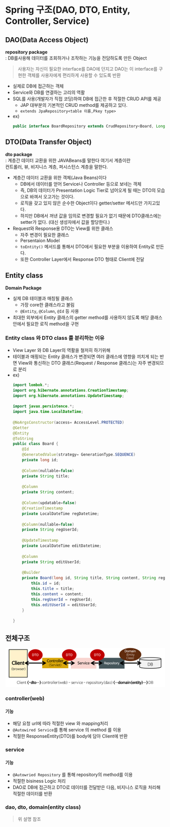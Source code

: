 # Spring 구조(DAO, DTO, Entity, Controller, Service)
## DAO(Data Access Object)
**repository package**  
: DB를사용해 데이터를 조회하거나 조작하는 기능을 전담하도록 만든 Object  
> 사용자는 자신이 필요한 interface를 DAO에 던지고 DAO는 이 interface를 구현한 객체를 사용자에게 편리하게 사용할 수 있도록 반환
- 실제로 DB에 접근하는 객체
- Service와 DB를 연결하는 고리의 역활
- SQL를 사용(개발자가 직접 코딩)하여 DB에 접근한 후 적절한 CRUD API를 제공
    - JAP 대부분의 기본적인 CRUD method를 제공하고 있다.
    - ```extends JpaRepository<table 이름,Pkey type>```
- ex)
    ```java
    public interface BoardRepository extends CrudRepository<Board, Long>{}
    ```
## DTO(Data Transfer Object)
**dto package**  
: 계층간 데이터 교환을 위한 JAVABeans를 말한다 여기서 계층이란  
컨트롤러, 뷰, 비지니스 계층, 퍼시스턴스 계층을 말한다.
- 계층간 데이터 교환을 위한 객체(Java Beans)이다
    - DB에서 데이터를 얻어 Service나 Controller 등으로 보네는 객체
    - 즉, DB의 데이터가 Presentation Logic Tier로 넘어오게 될 때는 DTO의 모습으로 바껴서 오고가는 것이다.
    - 로직을 갖고 있지 않은 순수한 Object이다 getter/setter 메서드만 가지고있다.
    - 하지만 DB에서 꺼낸 값을 임의로 변경할 필요가 없기 때문에 DTO클래스에는 setter가 없다. (대신 생성자에서 값을 할당한다.)
- Request와 Response용 DTO는 View를 위한 클래스
    - 자주 변경이 필요한 클래스
    - Persentaion Model
    - ```toEntity()``` 메서드를 통해서 DTO에서 필요한 부분을 이용하여 Entity로 만든다.
    - 또한 Controller Layer에서 Response DTO 형태로 Client에 전달
## Entity class
**Domain Package**
- 실제 DB 테이블과 매칭될 클래스
    - 가장 core한 클래스라고 불림
    - ```@Entity```, ```@Column```, ```@Id``` 등 사용
- 최대한 외부에서 Entity 클래스의 getter method를 사용하지 않도록 해당 클래스 안에서 필요한 로직 method을 구현
### Entity class 와 DTO class 를 분리하는 이유
- View Layer 와 DB Layer의 역활을 철저히 하기위해
- 테이블과 매핑되는 Entity 클래스가 변경되면 여러 클래스에 영향을 끼치게 되는 반면 View와 통신하는 DTO 클래스(Request / Response 클래스)는 자주 변경되므로 분리
- ex)
    ```java
    import lombok.*;
    import org.hibernate.annotations.CreationTimestamp;
    import org.hibernate.annotations.UpdateTimestamp;

    import javax.persistence.*;
    import java.time.LocalDateTime;
    
    @NoArgsConstructor(access= AccessLevel.PROTECTED)
    @Getter
    @Entity
    @ToString
    public class Board {
        @Id
        @GeneratedValue(strategy= GenerationType.SEQUENCE)
        private long id;
    
        @Column(nullable=false)
        private String title;
    
        @Column
        private String content;
    
        @Column(updatable=false)
        @CreationTimestamp
        private LocalDateTime regDatetime;
    
        @Column(nullable=false)
        private String regUserId;
    
        @UpdateTimestamp
        private LocalDateTime editDatetime;
    
        @Column
        private String editUserId;
    
        @Builder
        private Board(long id, String title, String content, String regUserId, String editUserId) {
            this.id = id;
            this.title = title;
            this.content = content;
            this.regUserId = regUserId;
            this.editUserId = editUserId;
        }
    
    }
    ```
## 전체구조 
<img wdith="450px" src="./img/spring-package-flow.png">

### controller(web)
#### 기능
- 해당 요청 url에 따라 적절한 view 와 mapping처리
- ```@Autowired Service```를 통해 service 의 method 를 이용
- 적절한 ResponseEntity(DTO)를 body에 담아 Client에 반환
### service
#### 기능
- ```@Autowried Repository``` 를 통해 repository의 method를 이용
- 적절한 bisiness Logic 처리 
- DAO로 DB에 접근하고 DTO로 데이터를 전달받은 다음, 비지니스 로직을 처리해 적절한 데이터를 반환
### dao, dto, domain(entity class)
> 위 설명 참조